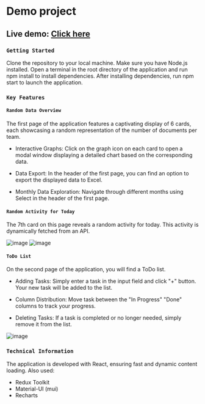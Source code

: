 # Demo project

## Live demo: [Click here](https://stasytyapkina.github.io/Demo/#/main)

### `Getting Started`

Clone the repository to your local machine.
Make sure you have Node.js installed.
Open a terminal in the root directory of the application and run npm install to install dependencies.
After installing dependencies, run npm start to launch the application.

### `Key Features`

#### `Random Data Overview`

The first page of the application features a captivating display of 6 cards, each showcasing a random representation of the number of documents per team. 

 - Interactive Graphs: Click on the graph icon on each card to open a modal window displaying a detailed chart based on the corresponding data.

 - Data Export: In the header of the first page, you can find an option to export the displayed data to Excel.

 - Monthly Data Exploration: Navigate through different months using Select in the header of the first page.

#### `Random Activity for Today`

The 7th card on this page reveals a random activity for today. This activity is dynamically fetched from an API.


![image](https://github.com/StasyTyapkina/Demo/assets/70165747/e1260ec0-826f-4fe3-b6f5-469935d74eab)
![image](https://github.com/StasyTyapkina/Demo/assets/70165747/fe595b63-71c7-45b9-9b05-a3a01c0755ff)



#### `ToDo List`

On the second page of the application, you will find a ToDo list.

 - Adding Tasks: Simply enter a task in the input field and click "+" button. Your new task will be added to the list.

 - Column Distribution: Move task between the "In Progress" "Done" columns to track your progress.

 - Deleting Tasks: If a task is completed or no longer needed, simply remove it from the list.

![image](https://github.com/StasyTyapkina/Demo/assets/70165747/98b05ea0-42f2-41c3-89c6-66c5bd6db540)



### `Technical Information`

The application is developed with React, ensuring fast and dynamic content loading.
Also used:

- Redux Toolkit
- Material-UI (mui)
- Recharts
